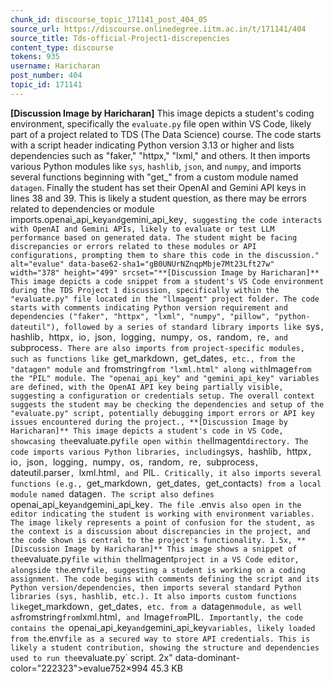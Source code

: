 ```yaml
---
chunk_id: discourse_topic_171141_post_404_05
source_url: https://discourse.onlinedegree.iitm.ac.in/t/171141/404
source_title: Tds-official-Project1-discrepencies
content_type: discourse
tokens: 935
username: Haricharan
post_number: 404
topic_id: 171141
---
```


**[Discussion Image by Haricharan]** This image depicts a student's coding environment, specifically the `evaluate.py` file open within VS Code, likely part of a project related to TDS (The Data Science) course. The code starts with a script header indicating Python version 3.13 or higher and lists dependencies such as "faker," "httpx," "lxml," and others. It then imports various Python modules like `sys`, `hashlib`, `json`, and `numpy`, and imports several functions beginning with "get_" from a custom module named `datagen`. Finally the student has set their OpenAI and Gemini API keys in lines 38 and 39. This is likely a student question, as there may be errors related to dependencies or module imports.openai_api_key` and `gemini_api_key`, suggesting the code interacts with OpenAI and Gemini APIs, likely to evaluate or test LLM performance based on generated data. The student might be facing discrepancies or errors related to these modules or API configurations, prompting them to share this code in the discussion." alt="evalue" data-base62-sha1="gB0UNUrNZnqpMbje7Mt23Lft27w" width="378" height="499" srcset="**[Discussion Image by Haricharan]** This image depicts a code snippet from a student's VS Code environment during the TDS Project 1 discussion, specifically within the "evaluate.py" file located in the "llmagent" project folder. The code starts with comments indicating Python version requirement and dependencies ("faker", "httpx", "lxml", "numpy", "pillow", "python-dateutil"), followed by a series of standard library imports like `sys`, `hashlib`, `httpx`, `io`, `json`, `logging`, `numpy`, `os`, `random`, `re`, and `subprocess`. There are also imports from project-specific modules, such as functions like `get_markdown`, `get_dates`, etc., from the "datagen" module and `fromstring` from "lxml.html" along with `Image` from the "PIL" module. The "openai_api_key" and "gemini_api_key" variables are defined, with the OpenAI API key being partially visible, suggesting a configuration or credentials setup. The overall context suggests the student may be checking the dependencies and setup of the "evaluate.py" script, potentially debugging import errors or API key issues encountered during the project., **[Discussion Image by Haricharan]** This image depicts a student's code in VS Code, showcasing the `evaluate.py` file open within the `Ilmagent` directory. The code imports various Python libraries, including `sys`, `hashlib`, `httpx`, `io`, `json`, `logging`, `numpy`, `os`, `random`, `re`, `subprocess`, `dateutil.parser`, `lxml.html`, and `PIL`. Critically, it also imports several functions (e.g., `get_markdown`, `get_dates`, `get_contacts`) from a local module named `datagen`. The script also defines `openai_api_key` and `gemini_api_key`. The file `.env` is also open in the editor indicating the student is working with environment variables. The image likely represents a point of confusion for the student, as the context is a discussion about discrepancies in the project, and the code shown is central to the project's functionality. 1.5x, **[Discussion Image by Haricharan]** This image shows a snippet of the `evaluate.py` file within the `llmagent` project in a VS Code editor, alongside the `.env` file, suggesting a student is working on a coding assignment. The code begins with comments defining the script and its Python version/dependencies, then imports several standard Python libraries (sys, hashlib, etc.). It also imports custom functions like `get_markdown`, `get_dates`, etc. from a `datagen` module, as well as `fromstring` from `lxml.html`, and `Image` from `PIL`. Importantly, the code contains the `openai_api_key` and `gemini_api_key` variables, likely loaded from the `.env` file as a secured way to store API credentials. This is likely a student contribution, showing the structure and dependencies used to run the `evaluate.py` script. 2x" data-dominant-color="222323">evalue752×994 45.3 KB
